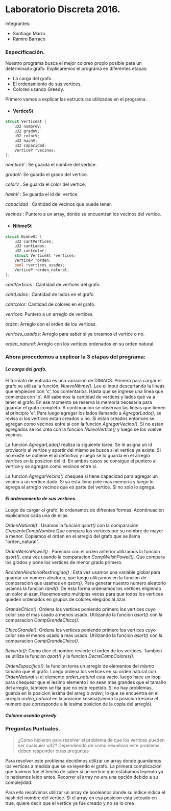 # Laboratorio Discreta 2016.


Integrantes:

  - Santiago Marro
  - Ramiro Barraco

### Especificación.

Nuestro programa busca el mejor coloreo propio posible para un determinado grafo. Explicaremos el programa en diferentes etapas:

- La carga del grafo.
- El ordenamiento de sus vertices.
- Coloreo usando Greedy.
    
Primero vamos a explicar las estructuras utilizadas en el programa.
    
  - #### VerticeSt

```c
struct VerticeSt {
    u32 nombreV;
    u32 gradoV;
    u32 colorV;
    u32 hashV;
    u32 capacidad;
    VerticeP *vecinos;
};
```
 _nombreV_ : Se guarda el nombre del vertice.
 
 _gradoV_: Se guarda el grado del vertice.
 
 _colorV_ : Se guarda el color del vertice.
 
 _hashV_ : Se guarda el id del vertice.
 
 _capacidad_ : Cantidad de vecinos que puede tener.
 
 _vecinos_  : Puntero a un array, donde se encuentran los vecinos del vertice.


  - #### NihmeSt

```c
struct NimheSt {
    u32 cantVertices;
    u32 cantLados;
    u32 cantcolor;
    struct VerticeSt *vertices;
    VerticeP *orden;
    bool *vertices_usados;
    VerticeP *orden_natural;
};
```
_cantVertices_ : Cantidad de vertices del grafo.

_cantLados_ : Cantidad de lados en el grafo

_cantcolor_: Cantidad de colores en el grafo.

_vertices_: Puntero a un arreglo de vertices.

_orden_: Arreglo con el orden de los vertices.

_vertices_usados_: Arreglo para saber si ya creamos el vertice o no.

_orden_natural_: Arreglo con los vertices ordenados en su orden natural.

### Ahora procedemos a explicar la 3 etapas del programa:

#### _La carga del grafo._

El formato de entrada es una variacion de DIMACS. Primero para cargar el grafo se utiliza la función, _NuevoNihme()_. Lee el input descartando la lineas que empiecen con 'c', los comentarios. Hasta que se ingrese una linea que comienza con 'p'. Alli sabemos la cantidad de vertices y lados que va a tener el grafo. En ese momento se reserva la memoria necesaria para guardar el grafo completo. A continuacion se observan las lineas que tienen al principio 'e'. Para luego agregar los lados llamando a _AgregarLado()_, se revisa si los vertices estan creados o no. Si estan creados entonces se agregan como vecinos entre si con la funcion _AgregarVecino()_. Si no estan agregados se los crea con la funcion _NuevoVertice()_ y luego se los vuelve vecinos.

La funcion _AgregarLado()_ realiza la siguiente tarea. Se le asigna un id provisorio al vertice y apartir del mismo se busca si el vertice ya existe. Si no existe se obtiene el id definitivo y luego se lo guarda en el arreglo _vertices_ en la posicion del id. En ambos casos se consigue el puntero al vertice y se agregan como vecinos entre si.

La funcion _AgregarVecino()_ chequea si tiene capacidad para agregar un vecino a un vertice dado. Si ya esta lleno pide mas memoria y luego lo agrega al arreglo vecinos que es parte del vertice. Si no solo lo agrega.

#### _El ordenamiento de sus vertices._

Luego de cargar el grafo, lo ordenamos de difrentes formas. Acontinuacion explicamos cada una de ellas.

_OrdenNatural()_ : Usamos la función _qsort()_ con la comparacion _CrecienteCompNombre_.Que compara los vertices por su nombre de mayor a menor. Copiamos el orden en el arreglo del grafo que se llama "orden_natural".

_OrdenWelshPowell()_ : Parecido con el orden anterior utilizamos la funcion _qsort()_, esta vez usando la comparacion _CompWelshPowell()_. Que compara los grados y pone los vertices de menor grado primero.

_ReordenAleatorioRestringido()_ : Esta vez usamos una variable global para guardar un numero aleatorio, que luego utilizamos en la funcion de comparacion que usamos en _qsort()_. Para generar nuestro numero aleatorio usamos la funcion _rand()_. De esta forma ordenamos los vertices eligiendo un color al azar. Hacemos esto multiples veces para que todos los vertices queden ordenados en grupos de colores elegidos al azar.

_GrandeChico()_: Ordena los vertices poniendo primero los vertices cuyo color sea el mas usado  a menos usado. Utilizando la funcion _qsort()_ con la comparacion _CompGrandeChico()_.

_ChicoGrande()_: Ordena los vertices poniendo primero los vertices cuyo color sea el menos usado a mas usado. Utilizando la funcion _qsort()_ con la comparacion _CompGrandeChico()_.

_Revierte()_: Como dice el nombre revierte el orden de los vertices. Tambien se utiliza la funcion _qsort()_  y la funcion _DecreCompColores()_.

_OrdenEspecifico()_: la funcion toma un arreglo de elementos del mismo tamaño que el grafo. Luego ordena los vertices en su orden natural con _OrdenNatural_ si el elemento  _orden_natural_ esta vacio. luego hace un loop para chequear que el iesimo elemento i no sean mas grandes que el tamaño del arreglo, tambien se fija que no este repetido. Si no hay problemas, guarda en la posicion iesima del arreglo _orden_, lo que se encuentra en el arreglo _orden_natural_ en la posicion kesima(siendo la posicion kesima el numero que corresponde a la iesima posicion de la copia del arreglo).


#### _Coloreo usando greedy_

### Preguntas Puntuales.
 >¿Como hicieron para resolver el problema de que los vertices pueden ser cualquier u32? Dependiendo de como resuelvan este problema, deben responder otras preguntas
 
 Para resolver este problema decidimos utilizar un array donde guardamos los vertices a medida que se va leyendo el grafo. La primera complicación que tuvimos fue el hecho de saber si un vertice que estabamos leyendo ya lo habiamos leido antes. Recorrer el array no era una opción debido a su complejidad.
 
 Para ello resolvimos utilizar un array de booleanos donde su indice indica el hash del nombre del vertice. Si el array en esa posicion esta seteado en true, quiere decir que el vertice ya fue creado y no se lo crea 